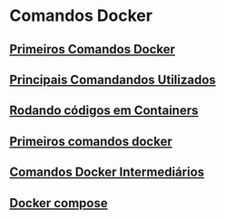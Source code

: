 # Comandos Docker

## [Primeiros Comandos Docker](https://github.com/Vicentebg/DevOps/blob/main/Python/operadores_aritmeticos.py)

## [Principais Comandandos Utilizados](https://github.com/Vicentebg/DevOps/blob/main/Python/operadores_aritmeticos.py)

## [Rodando códigos em Containers](https://github.com/Vicentebg/DevOps/blob/main/Python/operadores_aritmeticos.py)

## [Primeiros comandos docker](https://github.com/Vicentebg/DevOps/blob/main/Python/operadores_aritmeticos.py)

## [Comandos Docker Intermediários](https://github.com/Vicentebg/DevOps/blob/main/Python/operadores_aritmeticos.py)

## [Docker compose](https://github.com/Vicentebg/DevOps/blob/main/Python/operadores_aritmeticos.py)